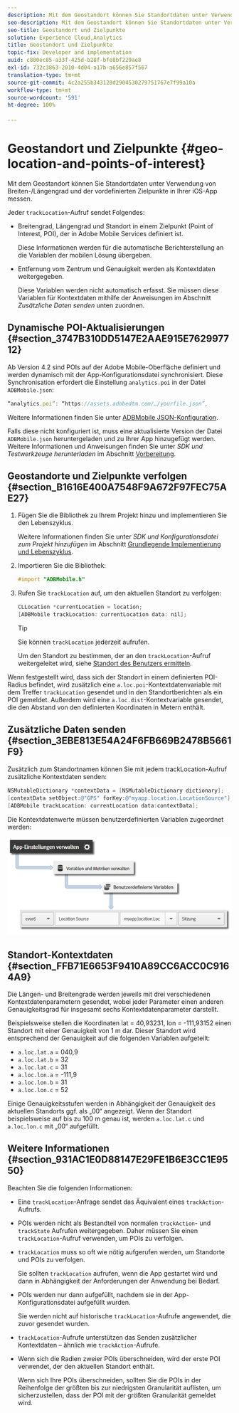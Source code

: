 ```yaml
---
description: Mit dem Geostandort können Sie Standortdaten unter Verwendung von Breiten-/Längengrad und der vordefinierten Zielpunkte in Ihrer iOS-App messen.
seo-description: Mit dem Geostandort können Sie Standortdaten unter Verwendung von Breiten-/Längengrad und der vordefinierten Zielpunkte in Ihrer iOS-App messen.
seo-title: Geostandort und Zielpunkte
solution: Experience Cloud,Analytics
title: Geostandort und Zielpunkte
topic-fix: Developer and implementation
uuid: c800ec85-a33f-425d-b28f-bfe8bf229ae8
exl-id: 732c3863-2010-4d04-a17b-a656e857f567
translation-type: tm+mt
source-git-commit: 4c2a255b343128d2904530279751767e7f99a10a
workflow-type: tm+mt
source-wordcount: '591'
ht-degree: 100%

---
```


# Geostandort und Zielpunkte {#geo-location-and-points-of-interest}

Mit dem Geostandort können Sie Standortdaten unter Verwendung von Breiten-/Längengrad und der vordefinierten Zielpunkte in Ihrer iOS-App messen.

Jeder `trackLocation`-Aufruf sendet Folgendes:

* Breitengrad, Längengrad und Standort in einem Zielpunkt (Point of Interest, POI), der in Adobe Mobile Services definiert ist.

   Diese Informationen werden für die automatische Berichterstellung an die Variablen der mobilen Lösung übergeben.

* Entfernung vom Zentrum und Genauigkeit werden als Kontextdaten weitergegeben.

   Diese Variablen werden nicht automatisch erfasst. Sie müssen diese Variablen für Kontextdaten mithilfe der Anweisungen im Abschnitt *Zusätzliche Daten senden* unten zuordnen.

## Dynamische POI-Aktualisierungen {#section_3747B310DD5147E2AAE915E762997712}

Ab Version 4.2 sind POIs auf der Adobe Mobile-Oberfläche definiert und werden dynamisch mit der App-Konfigurationsdatei synchronisiert. Diese Synchronisation erfordert die Einstellung `analytics.poi` in der Datei `ADBMobile.json`:

```js
“analytics.poi”: “https://assets.adobedtm.com/…/yourfile.json”,
```

Weitere Informationen finden Sie unter [ADBMobile JSON-Konfiguration](/help/ios/configuration/json-config/json-config.md).

Falls diese nicht konfiguriert ist, muss eine aktualisierte Version der Datei `ADBMobile.json` heruntergeladen und zu Ihrer App hinzugefügt werden. Weitere Informationen und Anweisungen finden Sie unter *SDK und Testwerkzeuge herunterladen* im Abschnitt [Vorbereitung](/help/ios/getting-started/requirements.md).

## Geostandorte und Zielpunkte verfolgen {#section_B1616E400A7548F9A672F97FEC75AE27}

1. Fügen Sie die Bibliothek zu Ihrem Projekt hinzu und implementieren Sie den Lebenszyklus.

   Weitere Informationen finden Sie unter *SDK und Konfigurationsdatei zum Projekt hinzufügen* im Abschnitt [Grundlegende Implementierung und Lebenszyklus](/help/ios/getting-started/dev-qs.md).
1. Importieren Sie die Bibliothek:

   ```objective-c
   #import "ADBMobile.h"
   ```

1. Rufen Sie `trackLocation` auf, um den aktuellen Standort zu verfolgen:

   ```objective-c
   CLLocation *currentLocation = location; 
   [ADBMobile trackLocation: currentLocation data: nil]; 
   ```

   >[!TIP]
   >
   >Sie können `trackLocation` jederzeit aufrufen.

   Um den Standort zu bestimmen, der an den `trackLocation`-Aufruf weitergeleitet wird, siehe [Standort des Benutzers ermitteln](https://developer.apple.com/Library/ios/documentation/UserExperience/Conceptual/LocationAwarenessPG/CoreLocation/CoreLocation.html).

Wenn festgestellt wird, dass sich der Standort in einem definierten POI-Radius befindet, wird zusätzlich eine `a.loc.poi`-Kontextdatenvariable mit dem Treffer `trackLocation` gesendet und in den Standortberichten als ein POI gemeldet. Außerdem wird eine `a.loc.dist`-Kontextvariable gesendet, die den Abstand von den definierten Koordinaten in Metern enthält.

## Zusätzliche Daten senden {#section_3EBE813E54A24F6FB669B2478B5661F9}

Zusätzlich zum Standortnamen können Sie mit jedem trackLocation-Aufruf zusätzliche Kontextdaten senden:

```objective-c
NSMutableDictionary *contextData = [NSMutableDictionary dictionary]; 
[contextData setObject:@"GPS" forKey:@"myapp.location.LocationSource"]; 
[ADBMobile trackLocation: currentLocation data:contextData];
```

Die Kontextdatenwerte müssen benutzerdefinierten Variablen zugeordnet werden:

![](assets/map-location-context-data.png)

## Standort-Kontextdaten {#section_FFB71E6653F9410A89CC6ACC0C9164A9}

Die Längen- und Breitengrade werden jeweils mit drei verschiedenen Kontextdatenparametern gesendet, wobei jeder Parameter einen anderen Genauigkeitsgrad für insgesamt sechs Kontextdatenparameter darstellt.

Beispielsweise stellen die Koordinaten lat = 40,93231, lon = -111,93152 einen Standort mit einer Genauigkeit von 1 m dar. Dieser Standort wird entsprechend der Genauigkeit auf die folgenden Variablen aufgeteilt:

* `a.loc.lat.a` = 040,9
* `a.loc.lat.b` = 32
* `a.loc.lat.c` = 31
* `a.loc.lon.a` = -111,9
* `a.loc.lon.b` = 31
* `a.loc.lon.c` = 52

Einige Genauigkeitsstufen werden in Abhängigkeit der Genauigkeit des aktuellen Standorts ggf. als „00“ angezeigt. Wenn der Standort beispielsweise auf bis zu 100 m genau ist, werden `a.loc.lat.c` und `a.loc.lon.c` mit „00“ aufgefüllt.

## Weitere Informationen {#section_931AC1E0D88147E29FE1B6E3CC1E9550}

Beachten Sie die folgenden Informationen:

* Eine `trackLocation`-Anfrage sendet das Äquivalent eines `trackAction`-Aufrufs.

* POIs werden nicht als Bestandteil von normalen `trackAction`- und `trackState` Aufrufen weitergegeben. Daher müssen Sie einen `trackLocation`-Aufruf verwenden, um POIs zu verfolgen.

* `trackLocation` muss so oft wie nötig aufgerufen werden, um Standorte und POIs zu verfolgen.

   Sie sollten `trackLocation` aufrufen, wenn die App gestartet wird und dann in Abhängigkeit der Anforderungen der Anwendung bei Bedarf.

* POIs werden nur dann aufgefüllt, nachdem sie in der App-Konfigurationsdatei aufgefüllt wurden.

   Sie werden nicht auf historische `trackLocation`-Aufrufe angewendet, die zuvor gesendet wurden.
* `trackLocation`-Aufrufe unterstützen das Senden zusätzlicher Kontextdaten – ähnlich wie `trackAction`-Aufrufe.

* Wenn sich die Radien zweier POIs überschneiden, wird der erste POI verwendet, der den aktuellen Standort enthält.

   Wenn sich Ihre POIs überschneiden, sollten Sie die POIs in der Reihenfolge der größten bis zur niedrigsten Granularität auflisten, um sicherzustellen, dass der POI mit der größten Granularität gemeldet wird.
